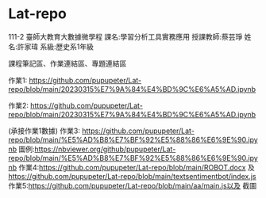 # Lat-repo
111-2 臺師大教育大數據微學程
課名:學習分析工具實務應用
授課教師:蔡芸琤
姓名:許家瑋
系級:歷史系1年級

課程筆記區、作業連結區、專題連結區

作業1:
https://github.com/pupupeter/Lat-repo/blob/main/20230315%E7%9A%84%E4%BD%9C%E6%A5%AD.ipynb



作業2:
https://github.com/pupupeter/Lat-repo/blob/main/20230315%E7%9A%84%E4%BD%9C%E6%A5%AD.ipynb

(承接作業1數據)
作業3:
https://github.com/pupupeter/Lat-repo/blob/main/%E5%AD%B8%E7%BF%92%E5%88%86%E6%9E%90.ipynb
圖例:https://nbviewer.org/github/pupupeter/Lat-repo/blob/main/%E5%AD%B8%E7%BF%92%E5%88%86%E6%9E%90.ipynb
作業4:https://github.com/pupupeter/Lat-repo/blob/main/ROBOT.docx 及 https://github.com/pupupeter/Lat-repo/blob/main/textsentimentbot/index.js
作業5:https://github.com/pupupeter/Lat-repo/blob/main/aa/main.js以及 截圖

